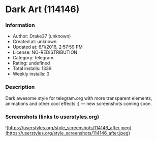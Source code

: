 # Dark Art (114146)

### Information
- Author: Drake37 (unknown)
- Created at: unknown
- Updated at: 6/1/2016, 2:57:59 PM
- License: NO-REDISTRIBUTION
- Category: telegram
- Rating: undefined
- Total installs: 1339
- Weekly installs: 0


### Description
Dark awesome style for telegram.org with more transparent elements, animations and other cool effects :)
— new screenshots coming soon.


### Screenshots (links to userstyles.org)
![https://userstyles.org/style_screenshots/114146_after.jpeg](https://userstyles.org/style_screenshots/114146_after.jpeg)


